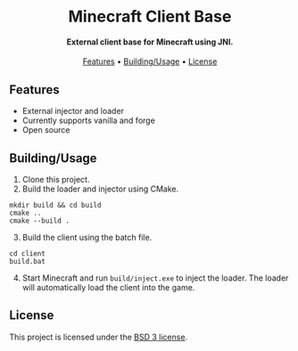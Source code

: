<h1 align="center">
  <br>
  Minecraft Client Base
  <br>
</h1>

<h4 align="center">External client base for Minecraft using JNI.</h4>

<p align="center">
  <a href="#features">Features</a> •
  <a href="#buildingusage">Building/Usage</a> •
  <a href="#license">License</a>
</p>

## Features

* External injector and loader
* Currently supports vanilla and forge
* Open source

## Building/Usage

1. Clone this project.
2. Build the loader and injector using CMake.
```
mkdir build && cd build
cmake ..
cmake --build .
```
3. Build the client using the batch file.
```
cd client
build.bat
```
4. Start Minecraft and run `build/inject.exe` to inject the loader. The loader will automatically load the client into the game.

## License

This project is licensed under the [BSD 3 license](LICENSE).
